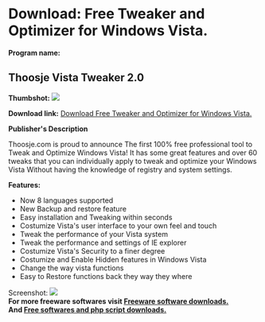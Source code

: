 # Download: Free Tweaker and Optimizer for Windows Vista. 

**Program name:**

## Thoosje Vista Tweaker 2.0

  
**Thumbshot:** ![](http://www.freewarefiles.com/screenshot/thjsevistatwkr1_md.jpg)   
  
**Download link:** [Download Free Tweaker and Optimizer for Windows Vista. ](http://freesoftwares.boysofts.com/Thoosje-Vista-Tweaker_program_39952.html)  
  


**Publisher's Description**  
  


Thoosje.com is proud to announce The first 100% free professional tool to Tweak and Optimize Windows Vista! It has some great features and over 60 tweaks that you can individually apply to tweak and optimize your Windows Vista Without having the knowledge of registry and system settings. 

**Features:**

  * Now 8 languages supported 
  * New Backup and restore feature 
  * Easy installation and Tweaking within seconds 
  * Costumize Vista's user interface to your own feel and touch 
  * Tweak the performance of your Vista system 
  * Tweak the performance and settings of IE explorer 
  * Costumize Vista's Security to a finer degree 
  * Costumize and Enable Hidden features in Windows Vista 
  * Change the way vista functions 
  * Easy to Restore functions back they way they where 

  
  
Screenshot: ![](http://www.freewarefiles.com/screenshot/thjsevistatwkr1.jpg)   
**For more freeware softwares visit [Freeware software downloads.](http://freesoftwares.boysofts.com/)**   
**And [Free softwares and php script downloads.](http://www.boysofts.com/)**
